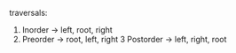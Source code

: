 
traversals:
1. Inorder -> left, root, right
2. Preorder -> root, left, right
3 Postorder -> left, right, root